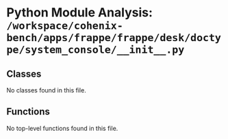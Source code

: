 # Python Module Analysis: `/workspace/cohenix-bench/apps/frappe/frappe/desk/doctype/system_console/__init__.py`

## Classes

No classes found in this file.


## Functions

No top-level functions found in this file.
